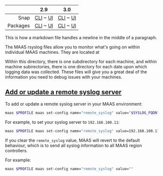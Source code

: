 ||2.9|3.0|
|-----:|:-----:|:-----:|
Snap|[CLI](/t/maas-rsyslog-files-snap-2-9-cli/3434) ~ [UI](/t/maas-rsyslog-files-snap-2-9-ui/3435)|[CLI](/t/maas-rsyslog-files-snap-3-0-cli/4017) ~ [UI](/t/maas-rsyslog-files-snap-3-0-ui/4018)|
Packages|[CLI](/t/maas-rsyslog-files-deb-2-9-cli/3441) ~ [UI](/t/maas-rsyslog-files-deb-2-9-ui/3440)|[CLI](/t/maas-rsyslog-files-deb-3-0-cli/4019) ~ [UI](/t/maas-rsyslog-files-deb-3-0-ui/4020)|

This is how a markdown file
handles a newline in the middle of a paragraph.

The MAAS rsyslog files allow you to monitor what's going on within individual MAAS machines. They are located at
<!--     snap-2-9-ui snap-2-9-cli snap-3-0-ui snap-3-0-cli
`/var/snap/maas/common/log/rsyslog/`. 
    snap-2-9-ui snap-2-9-cli snap-3-0-ui snap-3-0-cli -->
<!--     deb-2-9-ui deb-2-9-cli deb-3-0-ui deb-3-0-cli
`/var/log/maas/rsyslog`. 
    deb-2-9-ui deb-2-9-cli deb-3-0-ui deb-3-0-cli -->
Within this directory, there is one subdirectory for each machine, and within machine subirectories, there is one directory for each date upon which logging data was collected. These files will give you a great deal of the information you need to debug issues with your machines.

<a href="#heading--add-or-update-a-remote-syslog-server"><h2 id="heading--add-or-update-a-remote-syslog-server">Add or update a remote syslog server</h2></a>

To add or update a remote syslog server in your MAAS environment:

``` bash
maas $PROFILE maas set-config name="remote_syslog" value="$SYSLOG_FQDN"
```

For example, to set your syslog server to `192.168.100.11`:

``` bash
maas $PROFILE maas set-config name="remote_syslog" value=192.168.100.11
```

If you clear the `remote_syslog` value, MAAS will revert to the default behaviour, which is to send all syslog information to all MAAS region controllers.

For example:

``` bash
maas $PROFILE maas set-config name="remote_syslog" value=""
```


